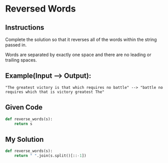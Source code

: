 # Reversed Words

## Instructions

Complete the solution so that it reverses all of the words within the string passed in.

Words are separated by exactly one space and there are no leading or trailing spaces.

## Example(Input --> Output):

```
"The greatest victory is that which requires no battle" --> "battle no requires which that is victory greatest The"
```

## Given Code
```python
def reverse_words(s):
    return s
```

## My Solution
```python
def reverse_words(s):
    return " ".join(s.split()[::-1])
```
